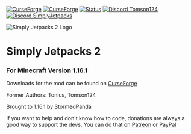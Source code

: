 [![CurseForge](http://cf.way2muchnoise.eu/simply-jetpacks-2.svg)](https://www.curseforge.com/minecraft/mc-mods/simply-jetpacks-2)
[![CurseForge](http://cf.way2muchnoise.eu/versions/simply-jetpacks-2.svg)](https://www.curseforge.com/minecraft/mc-mods/simply-jetpacks-2)
[![Status](https://img.shields.io/badge/Status-In_Development-orange.svg)](https://github.com/Tomson124/SimplyJetpacks2)
[![Discord Tomson124](https://img.shields.io/badge/Discord-Tomson124-738bd7.svg?style=flat-square)](https://discord.gg/CcbJjRh)
[![Discord SimplyJetpacks](https://img.shields.io/badge/Discord-SimplyJetpacks-738bd7.svg?style=flat-square)](https://discord.gg/v5qJysC)

![Simply Jetpacks 2 Logo](https://raw.githubusercontent.com/Tomson124/SimplyJetpacks-2/1.12/src/main/resources/assets/simplyjetpacks/logo.png "Simply Jetpacks 2 Logo")

# Simply Jetpacks 2
### For Minecraft Version 1.16.1

Downloads for the mod can be found on [CurseForge](https://www.curseforge.com/minecraft/mc-mods/simply-jetpacks-2 "CurseForge - Simply Jetpacks 2")

Former Authors: Tonius, Tomson124

Brought to 1.16.1 by StormedPanda

If you want to help and don't know how to code, donations are always a good way to support the devs.
You can do that on [Patreon](https://www.patreon.com/Tomson124 "Tomson124 Patreon") or [PayPal](https://www.paypal.me/Tomson124 "Tomson124 PayPal")